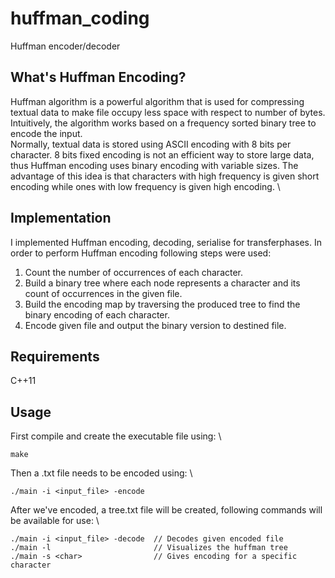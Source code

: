 # huffman_coding
Huffman encoder/decoder
## What's Huffman Encoding?
Huffman algorithm is a powerful algorithm that is used for compressing textual data to make file occupy  less  space  with  respect  to  number  of  bytes.   Intuitively,  the  algorithm  works  based  on  a frequency sorted binary tree to encode the input. \
Normally,  textual  data  is  stored  using  ASCII  encoding  with  8  bits  per  character.   8  bits  fixed encoding is not an efficient way to store large data, thus Huffman encoding uses binary encoding with variable sizes.  The advantage of this idea is that characters with high frequency is given short encoding while ones with low frequency is given high encoding. \
## Implementation
I implemented Huffman encoding, decoding, serialise for transferphases. In order to perform Huffman encoding following steps were used:
1.  Count the number of occurrences of each character.
2.  Build a binary tree where each node represents a character and its count of occurrences in the given file.
3.  Build the encoding map by traversing the produced tree to find the binary encoding of each character.
4.  Encode given file and output the binary version to destined file.
## Requirements
C++11
## Usage
First compile and create the executable file using: \
```
make 
```
Then a .txt file needs to be encoded using: \
```
./main -i <input_file> -encode 
```
After we've encoded, a tree.txt file will be created, following commands will be available for use: \
```
./main -i <input_file> -decode  // Decodes given encoded file 
./main -l                       // Visualizes the huffman tree 
./main -s <char>                // Gives encoding for a specific character 
```
